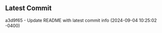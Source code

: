 
## Latest Commit
a3d9f65 - Update README with latest commit info (2024-09-04 10:25:02 -0400) <Yunxi-Zhou>
